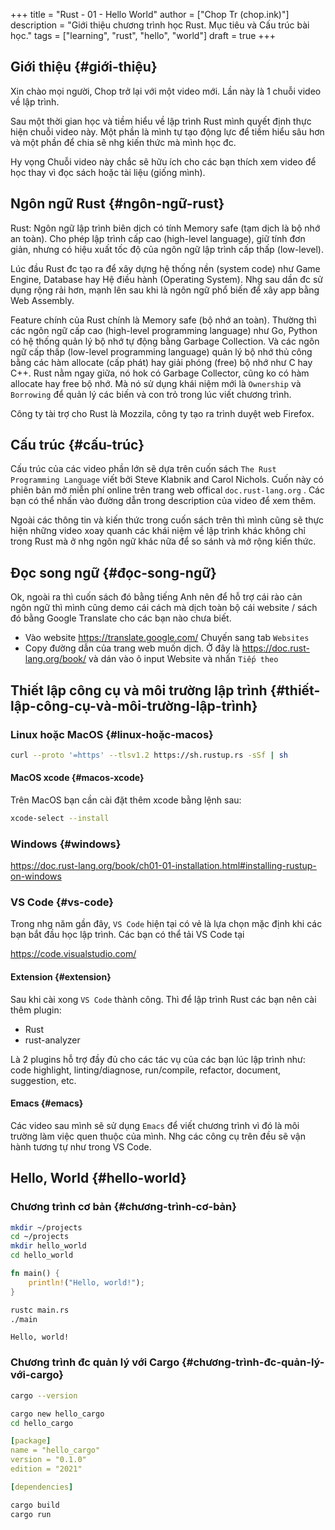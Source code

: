 +++
title = "Rust - 01 - Hello World"
author = ["Chop Tr (chop.ink)"]
description = "Giới thiệu chương trình học Rust. Mục tiêu và Cấu trúc bài học."
tags = ["learning", "rust", "hello", "world"]
draft = true
+++

## Giới thiệu {#giới-thiệu}

Xin chào mọi người, Chop trở lại với một video mới. Lần này là 1 chuỗi video về lập trình.

Sau một thời gian học và tiềm hiểu về lập trình Rust mình quyết định thực hiện chuỗi video này. Một phần là mình tự tạo động lực để tiềm hiểu sâu hơn và một phần để chia sẽ nhg kiến thức mà mình học đc.

Hy vọng Chuỗi video này chắc sẽ hữu ích cho các bạn thích xem video để học thay vì đọc sách hoặc tài liệu (giống mình).


## Ngôn ngữ Rust {#ngôn-ngữ-rust}

Rust: Ngôn ngữ lập trình biên dịch có tính Memory safe (tạm dịch là bộ nhớ an toàn). Cho phép lập trình cấp cao (high-level language), giữ tính đơn giản, nhưng có hiệu xuất tốc độ của ngôn ngữ lập trình cấp thấp (low-level).

Lúc đầu Rust đc tạo ra để xây dựng hệ thống nền (system code) như Game Engine, Database hay Hệ điều hành (Operating System). Nhg sau dần đc sử dụng rộng rải hơn, mạnh lên sau khi là ngôn ngữ phổ biến để xây app bằng Web Assembly.

Feature chính của Rust chính là Memory safe (bộ nhớ an toàn). Thường thì các ngôn ngữ cấp cao (high-level programming language) như Go, Python có hệ thống quản lý bộ nhớ tự động bằng Garbage Collection. Và các ngôn ngữ cấp thấp (low-level programming language) quản lý bộ nhớ thủ công bằng các hàm allocate (cấp phát) hay giải phóng (free) bộ nhớ như C hay C++. Rust nằm ngay giữa, nó hok có Garbage Collector, cũng ko có hàm allocate hay free bộ nhớ. Mà nó sử dụng khái niệm mới là `Ownership` và `Borrowing` để quản lý các biến và con trỏ trong lúc viết chương trình.

Công ty tài trợ cho Rust là Mozzila, công ty tạo ra trình duyệt web Firefox.


## Cấu trúc {#cấu-trúc}

Cấu trúc của các video phần lớn sẽ dựa trên cuốn sách `The Rust Programming Language` viết bởi Steve Klabnik and Carol Nichols. Cuốn này có phiên bản mở miễn phí online trên trang web offical `doc.rust-lang.org` . Các bạn có thể nhấn vào đường dẫn trong description của video để xem thêm.

Ngoài các thông tin và kiến thức trong cuốn sách trên thì mình cũng sẽ thực hiện những video xoay quanh các khái niệm về lập trình khác không chỉ trong Rust mà ở nhg ngôn ngữ khác nữa để so sánh và mở rộng kiến thức.


## Đọc song ngữ {#đọc-song-ngữ}

Ok, ngoài ra thì cuốn sách đó bằng tiếng Anh nên để hỗ trợ cái rào cản ngôn ngữ thì mình cũng demo cái cách mà dịch toàn bộ cái website / sách đó bằng Google Translate cho các bạn nào chưa biết.

-   Vào website <https://translate.google.com/> Chuyến sang tab `Websites`
-   Copy đường dẫn của trang web muốn dịch. Ở đây là <https://doc.rust-lang.org/book/> và dán vào ô input Website và nhấn `Tiếp theo`


## Thiết lập công cụ và môi trường lập trình {#thiết-lập-công-cụ-và-môi-trường-lập-trình}


### Linux hoặc MacOS {#linux-hoặc-macos}

```bash
curl --proto '=https' --tlsv1.2 https://sh.rustup.rs -sSf | sh
```


#### MacOS xcode {#macos-xcode}

Trên MacOS bạn cần cài đặt thêm xcode bằng lệnh sau:

```bash
xcode-select --install
```


### Windows {#windows}

<https://doc.rust-lang.org/book/ch01-01-installation.html#installing-rustup-on-windows>


### VS Code {#vs-code}

Trong nhg năm gần đây, `VS Code` hiện tại có vẻ là lựa chọn mặc định khi các bạn bắt đầu học lập trình. Các bạn có thể tải VS Code tại

<https://code.visualstudio.com/>


#### Extension {#extension}

Sau khi cài xong `VS Code` thành công. Thì để lập trình Rust các bạn nên cài thêm plugin:

-   Rust
-   rust-analyzer

Là 2 plugins hỗ trợ đầy đủ cho các tác vụ của các bạn lúc lập trình như: code highlight, linting/diagnose, run/compile, refactor, document, suggestion, etc.


#### Emacs {#emacs}

Các video sau mình sẽ sử dụng `Emacs` để viết chương trình vì đó là môi trường làm việc quen thuộc của mình. Nhg các công cụ trên đều sẽ vận hành tương tự như trong VS Code.


## Hello, World {#hello-world}


### Chương trình cơ bản {#chương-trình-cơ-bản}

```bash
mkdir ~/projects
cd ~/projects
mkdir hello_world
cd hello_world
```

```rust
fn main() {
    println!("Hello, world!");
}
```

```bash
rustc main.rs
./main
```

```nil
Hello, world!
```


### Chương trình đc quản lý với Cargo {#chương-trình-đc-quản-lý-với-cargo}

```bash
cargo --version
```

```bash
cargo new hello_cargo
cd hello_cargo
```

```yaml
[package]
name = "hello_cargo"
version = "0.1.0"
edition = "2021"

[dependencies]
```

```bash
cargo build
cargo run
```

